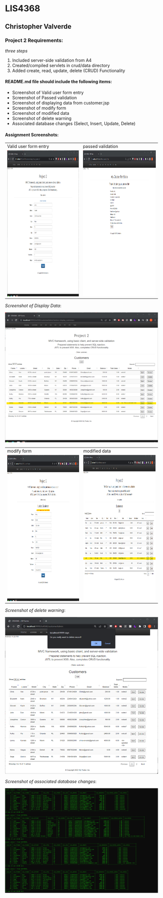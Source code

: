 # LIS4368

## Christopher Valverde

### Project 2 Requirements:

*three steps*

1. Included server-side validation from A4
2. Created/compiled servlets in crud/data directory
3. Added create, read, update, delete (CRUD) Functionality



#### README.md file should include the following items:

* Screenshot of Valid user form entry
* Screenshot of Passed validation 
* Screenshot of displaying data from customer.jsp
* Screenshot of modify form
* Screenshot of modified data
* Screenshot of delete warning
* Associated database changes (Select, Insert, Update, Delete)


#### Assignment Screenshots:

<table>
  <tr>
    <td>Valid user form entry</td>
     <td>passed validation</td>
  </tr>
  <tr>
    <td><img src="img/validuserform.png" width=270 height=480></td>
    <td><img src="img/passedvalidation.png" width=270 height=480></td>
  </tr>
 </table>

*Screenshot of Display Data*:

![Screenshot of Display Data](img/addform.png)


<table>
  <tr>
    <td>modify form</td>
     <td>modified data</td>
  </tr>
  <tr>
    <td><img src="img/modify.png" width=270 height=480></td>
    <td><img src="img/edit.png" width=270 height=480></td>
  </tr>
 </table>

*Screenshot of delete warning*:

![Screenshot of delete warning](img/delete.png)

*Screenshot of associated database changes*:

![Screenshot of associated database changes](img/sqlcmd.png)

